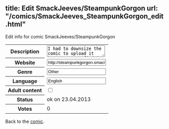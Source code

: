 title: Edit SmackJeeves/SteampunkGorgon
url: "/comics/SmackJeeves_SteampunkGorgon_edit.html"
---
Edit info for comic SmackJeeves/SteampunkGorgon

<form name="comic" action="http://gaepostmail.appengine.com/comic" name="post">
<table class="comicinfo">
<tr>
<th>Description</th><td><textarea name="description">I had to downsize the comic to upload it here, you can find it in a bigger size on http://zodiakoverun.de/Steampunk00.htm. Read the adventures of gorgon-model Medusa and her friends in a 1930ies post-war steam-punk-world, including some magic, villians and of course technology. It's not victoriana or gas-lamp, but real steampunk mixed up with film noire. It's all handlettered and handdrawn with ink on real paper, no digital effects added.</textarea></td>
</tr>
<tr>
<th>Website</th><td><input type="text" name="url" value="http://steampunkgorgon.smackjeeves.com/comics/"/></td>
</tr>
<tr>
<th>Genre</th><td><input type="text" name="genre" value="Other"/></td>
</tr>
<tr>
<th>Language</th><td><input type="text" name="language" value="English"/></td>
</tr>
<tr>
<th>Adult content</th><td><input type="checkbox" name="adult" value="adult" /></td>
</tr>
<tr>
<th>Status</th><td>ok on 23.04.2013</td>
</tr>
<tr>
<th>Votes</th><td>0</div></td>
</tr>
</table>
</form>

Back to the [comic](/comics/SmackJeeves_SteampunkGorgon.html).
